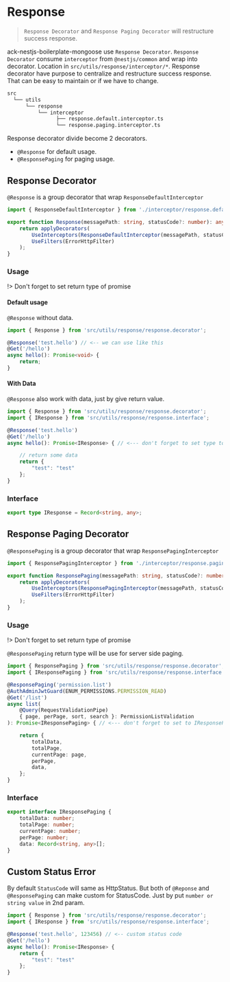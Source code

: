 # Response

> `Response Decorator` and `Response Paging Decorator` will restructure success response.

ack-nestjs-boilerplate-mongoose use `Response Decorator`. `Response Decorator` consume `interceptor` from `@nestjs/common` and wrap into decorator. Location in `src/utils/response/interceptor/*`. Response decorator have purpose to centralize and restructure success response. That can be easy to maintain or if we have to change.

```txt
src
  └── utils
      └── response 
          └── interceptor
                ├── response.default.interceptor.ts
                └── response.paging.interceptor.ts
```

Response decorator divide become 2 decorators.

* `@Response` for default usage.
* `@ResponsePaging` for paging usage.

## Response Decorator

`@Response` is a group decorator that wrap `ResponseDefaultInterceptor`

```typescript
import { ResponseDefaultInterceptor } from './interceptor/response.default.interceptor';

export function Response(messagePath: string, statusCode?: number): any {
    return applyDecorators(
        UseInterceptors(ResponseDefaultInterceptor(messagePath, statusCode)),
        UseFilters(ErrorHttpFilter)
    );
}
```

### Usage

!> Don't forget to set return type of promise

#### Default usage

`@Response` without data.

```typescript
import { Response } from 'src/utils/response/response.decorator';

@Response('test.hello') // <-- we can use like this
@Get('/hello')
async hello(): Promise<void> {
    return;
}
```

#### With Data

`@Response` also work with data, just by give return value.

```typescript
import { Response } from 'src/utils/response/response.decorator';
import { IResponse } from 'src/utils/response/response.interface';

@Response('test.hello') 
@Get('/hello')
async hello(): Promise<IResponse> { // <--- don't forget to set type to IResponse

    // return some data
    return {
        "test": "test"
    };
}
```

### Interface

```typescript
export type IResponse = Record<string, any>;
```

## Response Paging Decorator

`@ResponsePaging` is a group decorator that wrap `ResponsePagingInterceptor`&#x20;

```typescript
import { ResponsePagingInterceptor } from './interceptor/response.paging.interceptor';

export function ResponsePaging(messagePath: string, statusCode?: number): any {
    return applyDecorators(
        UseInterceptors(ResponsePagingInterceptor(messagePath, statusCode)),
        UseFilters(ErrorHttpFilter)
    );
}

```

### Usage

!> Don't forget to set return type of promise

`@ResponsePaging` return type will be use for server side paging.

```typescript
import { ResponsePaging } from 'src/utils/response/response.decorator';
import { IResponsePaging } from 'src/utils/response/response.interface';

@ResponsePaging('permission.list')
@AuthAdminJwtGuard(ENUM_PERMISSIONS.PERMISSION_READ)
@Get('/list')
async list(
    @Query(RequestValidationPipe)
    { page, perPage, sort, search }: PermissionListValidation
): Promise<IResponsePaging> { // <--- don't forget to set to IResponsePaging

    return {
        totalData,
        totalPage,
        currentPage: page,
        perPage,
        data,
    };
}
```

### Interface

```typescript
export interface IResponsePaging {
    totalData: number;
    totalPage: number;
    currentPage: number;
    perPage: number;
    data: Record<string, any>[];
}
```

## Custom Status Error

By default `StatusCode` will same as HttpStatus. But both of `@Reponse` and `@ResponsePaging` can make custom for StatusCode. Just by put `number or string value` in 2nd param.

```typescript
import { Response } from 'src/utils/response/response.decorator';
import { IResponse } from 'src/utils/response/response.interface';

@Response('test.hello', 123456) // <-- custom status code
@Get('/hello')
async hello(): Promise<IResponse> {
    return {
        "test": "test"
    };
}
```
